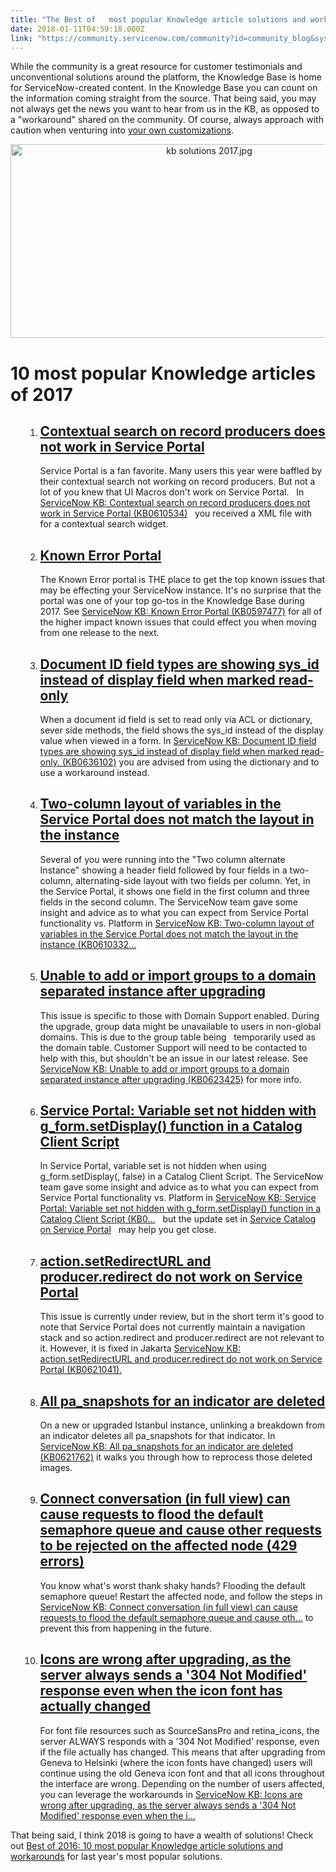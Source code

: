 ```yaml
---
title: "The Best of   most popular Knowledge article solutions and workarounds"
date: 2018-01-11T04:59:18.000Z
link: "https://community.servicenow.com/community?id=community_blog&sys_id=01ecea65dbd0dbc01dcaf3231f9619ab"
---
```

<p>While the community is a great resource for customer testimonials and unconventional solutions around the platform, the Knowledge Base is home for ServiceNow-created content. In the Knowledge Base you can count on the information coming straight from the source. That being said, you may not always get the news you want to hear from us in the KB, as opposed to a "workaround" shared on the community. Of course, always approach with caution when venturing into <a title="" _jive_internal="true" href="/community?id=community_blog&sys_id=666d2e29dbd0dbc01dcaf3231f96195e">your own customizations</a>.</p><p style="text-align: center;"><img   alt="kb solutions 2017.jpg" class="image-1 jive-image" src="2254c506db10d344e9737a9e0f9619d8.iix" style="width: 620px; height: 310px;"/></p><p></p><h1>10 most popular Knowledge articles of 2017</h1><ol><ol><li><h2><a title="i.service-now.com/kb_view.do?sysparm_article=KB0610534" href="https://hi.service-now.com/kb_view.do?sysparm_article=KB0610534">Contextual search on record producers does not work in Service Portal </a></h2><p>Service Portal is a fan favorite. Many users this year were baffled by their contextual search not working on record producers. But not a lot of you knew that UI Macros don't work on Service Portal.   In <a href="https://hi.service-now.com/kb_view.do?sysparm_article=KB0610534" title="https://hi.service-now.com/kb_view.do?sysparm_article=KB0610534">ServiceNow KB: Contextual search on record producers does not work in Service Portal (KB0610534)</a>   you received a XML file with for a contextual search widget.</p></li><li><h2><a title="i.service-now.com/kb_view.do?sysparm_article=KB0597477" href="https://hi.service-now.com/kb_view.do?sysparm_article=KB0597477">Known Error Portal</a></h2><p>The Known Error portal is THE place to get the top known issues that may be effecting your ServiceNow instance. It's no surprise that the portal was one of your top go-tos in the Knowledge Base during 2017. See <a href="https://hi.service-now.com/kb_view.do?sysparm_article=KB0597477" title="https://hi.service-now.com/kb_view.do?sysparm_article=KB0597477">ServiceNow KB: Known Error Portal (KB0597477)</a> for all of the higher impact known issues that could effect you when moving from one release to the next.</p></li><li><h2><a title="i.service-now.com/kb_view.do?sysparm_article=KB0636102" href="https://hi.service-now.com/kb_view.do?sysparm_article=KB0636102">Document ID field types are showing sys_id instead of display field when marked read-only</a></h2><p>When a document id field is set to read only via ACL or dictionary, sever side methods, the field shows the sys_id instead of the display value when viewed in a form. In <a href="https://hi.service-now.com/kb_view.do?sysparm_article=KB0636102" title="https://hi.service-now.com/kb_view.do?sysparm_article=KB0636102">ServiceNow KB: Document ID field types are showing sys_id instead of display field when marked read-only. (KB0636102)</a> you are advised from using the dictionary and to use a workaround instead.</p></li><li><h2><a title="i.service-now.com/kb_view.do?sysparm_article=KB0610332" href="https://hi.service-now.com/kb_view.do?sysparm_article=KB0610332">Two-column layout of variables in the Service Portal does not match the layout in the instance </a></h2><p>Several of you were running into the "Two column alternate Instance" showing a header field followed by four fields in a two-column, alternating-side layout with two fields per column. Yet, in the Service Portal, it shows one field in the first column and three fields in the second column. The ServiceNow team gave some insight and advice as to what you can expect from Service Portal functionality vs. Platform in <a href="https://hi.service-now.com/kb_view.do?sysparm_article=KB0610332" title="https://hi.service-now.com/kb_view.do?sysparm_article=KB0610332">ServiceNow KB: Two-column layout of variables in the Service Portal does not match the layout in the instance (KB0610332…</a></p></li><li><h2><a title="i.service-now.com/kb_view.do?sysparm_article=KB0623425" href="https://hi.service-now.com/kb_view.do?sysparm_article=KB0623425">Unable to add or import groups to a domain separated instance after upgrading</a></h2><p>This issue is specific to those with Domain Support enabled. During the upgrade, group data might be unavailable to users in non-global domains. This is due to the group table being   temporarily used as the domain table. Customer Support will need to be contacted to help with this, but shouldn't be an issue in our latest release. See <a href="https://hi.service-now.com/kb_view.do?sysparm_article=KB0623425" title="https://hi.service-now.com/kb_view.do?sysparm_article=KB0623425">ServiceNow KB: Unable to add or import groups to a domain separated instance after upgrading (KB0623425)</a> for more info.</p></li><li><h2><a title="i.service-now.com/kb_view.do?sysparm_article=KB0610336" href="https://hi.service-now.com/kb_view.do?sysparm_article=KB0610336">Service Portal: Variable set not hidden with g_form.setDisplay() function in a Catalog Client Script </a></h2><p>In Service Portal, variable set is not hidden when using g_form.setDisplay(, false) in a Catalog Client Script. The ServiceNow team gave some insight and advice as to what you can expect from Service Portal functionality vs. Platform in <a href="https://hi.service-now.com/kb_view.do?sysparm_article=KB0610336" title="https://hi.service-now.com/kb_view.do?sysparm_article=KB0610336">ServiceNow KB: Service Portal: Variable set not hidden with g_form.setDisplay() function in a Catalog Client Script (KB0…</a>   but the update set in <a title="Service Catalog on Service Portal" __default_attr="6706" __jive_macro_name="blogpost" class="jive_macro jive_macro_blogpost" data-orig-content="Service Catalog on Service Portal" data-renderedposition="1017.78125_176.921875_229_16" href="/community?id=community_blog&sys_id=e00d2aa5dbd0dbc01dcaf3231f96194c">Service Catalog on Service Portal</a>   may help you get close.</p></li><li><h2><a title="i.service-now.com/kb_view.do?sysparm_article=KB0621041" href="https://hi.service-now.com/kb_view.do?sysparm_article=KB0621041">action.setRedirectURL and producer.redirect do not work on Service Portal</a></h2><p>This issue is currently under review, but in the short term it's good to note that Service Portal does not currently maintain a navigation stack and so action.redirect and producer.redirect are not relevant to it. However, it is fixed in Jakarta <a href="https://hi.service-now.com/kb_view.do?sysparm_article=KB0621041" title="https://hi.service-now.com/kb_view.do?sysparm_article=KB0621041">ServiceNow KB: action.setRedirectURL and producer.redirect do not work on Service Portal (KB0621041).</a></p></li><li><h2><a title="i.service-now.com/kb_view.do?sysparm_article=KB0621762" href="https://hi.service-now.com/kb_view.do?sysparm_article=KB0621762">All pa_snapshots for an indicator are deleted</a></h2><p>On a new or upgraded Istanbul instance, unlinking a breakdown from an indicator deletes all pa_snapshots for that indicator. In <a href="https://hi.service-now.com/kb_view.do?sysparm_article=KB0621762" title="https://hi.service-now.com/kb_view.do?sysparm_article=KB0621762">ServiceNow KB: All pa_snapshots for an indicator are deleted (KB0621762)</a> it walks you through how to reprocess those deleted images.</p></li><li><h2><a title="i.service-now.com/kb_view.do?sysparm_article=KB0597754" href="https://hi.service-now.com/kb_view.do?sysparm_article=KB0597754"> Connect conversation (in full view) can cause requests to flood the default semaphore queue and cause other requests to be rejected on the affected node (429 errors)</a></h2><p>You know what's worst thank shaky hands? Flooding the default semaphore queue! Restart the affected node, and follow the steps in <a href="https://hi.service-now.com/kb_view.do?sysparm_article=KB0597754" title="https://hi.service-now.com/kb_view.do?sysparm_article=KB0597754">ServiceNow KB: Connect conversation (in full view) can cause requests to flood the default semaphore queue and cause oth…</a> to prevent this from happening in the future.</p></li><li><h2><a title="i.service-now.com/kb_view.do?sysparm_article=KB0596992" href="https://hi.service-now.com/kb_view.do?sysparm_article=KB0596992"> Icons are wrong after upgrading, as the server always sends a '304 Not Modified' response even when the icon font has actually changed</a></h2><p>For font file resources such as SourceSansPro and retina_icons, the server ALWAYS responds with a '304 Not Modified' response, even if the file actually has changed. This means that after upgrading from Geneva to Helsinki (where the icon fonts have changed) users will continue using the old Geneva icon font and that all icons throughout the interface are wrong. Depending on the number of users affected, you can leverage the workarounds in <a href="https://hi.service-now.com/kb_view.do?sysparm_article=KB0596992" title="https://hi.service-now.com/kb_view.do?sysparm_article=KB0596992">ServiceNow KB: Icons are wrong after upgrading, as the server always sends a '304 Not Modified' response even when the i…</a></p></li></ol></ol><p></p><p>That being said, I think 2018 is going to have a wealth of solutions! Check out <a title="Best of 2016: 10 most popular Knowledge article solutions and workarounds" __default_attr="6302" __jive_macro_name="blogpost" class="jive_macro jive_macro_blogpost" data-orig-content="Best of 2016: 10 most popular Knowledge article solutions and workarounds" data-renderedposition="1463.765625_496.03125_498_16" href="/community?id=community_blog&sys_id=df7ce2e1dbd0dbc01dcaf3231f96198c">Best of 2016: 10 most popular Knowledge article solutions and workarounds</a> for last year's most popular solutions.</p>